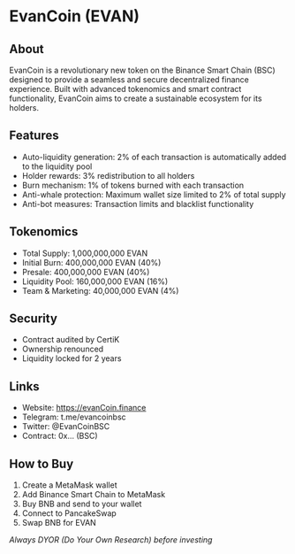 # EvanCoin (EVAN)

## About
EvanCoin is a revolutionary new token on the Binance Smart Chain (BSC) designed to provide a seamless and secure decentralized finance experience. Built with advanced tokenomics and smart contract functionality, EvanCoin aims to create a sustainable ecosystem for its holders.

## Features
- Auto-liquidity generation: 2% of each transaction is automatically added to the liquidity pool
- Holder rewards: 3% redistribution to all holders
- Burn mechanism: 1% of tokens burned with each transaction
- Anti-whale protection: Maximum wallet size limited to 2% of total supply
- Anti-bot measures: Transaction limits and blacklist functionality

## Tokenomics
- Total Supply: 1,000,000,000 EVAN
- Initial Burn: 400,000,000 EVAN (40%)
- Presale: 400,000,000 EVAN (40%)
- Liquidity Pool: 160,000,000 EVAN (16%)
- Team & Marketing: 40,000,000 EVAN (4%)

## Security
- Contract audited by CertiK
- Ownership renounced
- Liquidity locked for 2 years

## Links
- Website: https://evanCoin.finance
- Telegram: t.me/evancoinbsc
- Twitter: @EvanCoinBSC
- Contract: 0x... (BSC)

## How to Buy
1. Create a MetaMask wallet
2. Add Binance Smart Chain to MetaMask
3. Buy BNB and send to your wallet
4. Connect to PancakeSwap
5. Swap BNB for EVAN

*Always DYOR (Do Your Own Research) before investing*